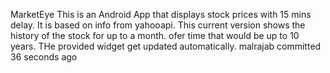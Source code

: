 MarketEye
This is an Android App that  displays stock prices with 15 mins delay. It is based on info from yahooapi.
This current version shows the history of the stock for up to a month. ofer time that would be up to 10 years.
THe provided widget get updated automatically.
malrajab committed 36 seconds ago

